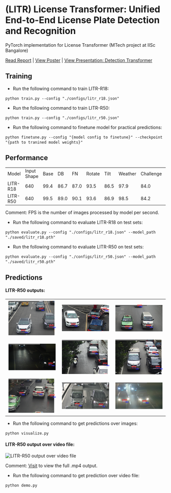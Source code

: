 # (LITR) License Transformer: Unified End-to-End License Plate Detection and Recognition

PyTorch implementation for License Transformer (MTech project at IISc Bangalore)

[Read Report](./Thesis.pdf) | [View Poster](./Poster.pdf) | [View Presentation: Detection Transformer](./Detection%20Transformers.pdf)

## Training

- Run the following command to train LITR-R18:
```
python train.py --config "./configs/litr_r18.json"
```

- Run the following command to train LITR-R50:
```
python train.py --config "./configs/litr_r50.json"
```

- Run the following command to finetune model for practical predictions:
```
python finetune.py --config "{model config to finetune}" --checkpoint "{path to tranined model weights}"
```


## Performance

<table>
  <tr>
    <td>Model</td>
    <td>Input Shape</td>
    <td>Base</td>
    <td>DB</td>
    <td>FN</td>
    <td>Rotate</td>
    <td>Tilt</td>
    <td>Weather</td>
    <td>Challenge</td>
    <td>FPS</td>
    <td>Parameters (M)</td>
    <td>Model Weights</td>
  </tr>
  <tr>
    <td>LITR-R18</td>
    <td>640</td>
    <td>99.4</td>
    <td>86.7</td>
    <td>87.0</td>
    <td>93.5</td>
    <td>86.5</td>
    <td>97.9</td>
    <td>84.0</td>
    <td>50</td>
    <td>29.4</td>
    <td><a href="https://drive.google.com/file/d/1Qdz72qIb5dtp5aH4vB72K2rmF94Q6esj/view?usp=sharing">Downlaod</a></td>
  </tr>
  <tr>
    <td>LITR-R50</td>
    <td>640</td>
    <td>99.5</td>
    <td>89.0</td>
    <td>90.1</td>
    <td>93.6</td>
    <td>86.9</td>
    <td>98.5</td>
    <td>84.2</td>
    <td>41</td>
    <td>42.4</td>
    <td><a href="https://drive.google.com/file/d/1E5ZVF-eFkyGS3iyUHi2qlybGxFJV8LsZ/view?usp=sharing">Downlaod</a></td>
  </tr>
</table>

Comment: FPS is the number of images processed by model per second.

- Run the following command to evaluate LITR-R18 on test sets:
```
python evaluate.py --config "./configs/litr_r18.json" --model_path "./saved/litr_r18.pth"
```

- Run the following command to evaluate LITR-R50 on test sets:
```
python evaluate.py --config "./configs/litr_r50.json" --model_path "./saved/litr_r50.pth"
```


## Predictions

#### LITR-R50 outputs:

<table style="width: 100%;">
  <tr>
    <td><img src="./outputs/0.png" style="width: 100%;"/></td>
    <td><img src="./outputs/1.png" style="width: 100%;"/></td>
    <td><img src="./outputs/2.png" style="width: 100%;"/></td>
  </tr>
  <tr>
    <td><img src="./outputs/3.png" style="width: 100%;"/></td>
    <td><img src="./outputs/4.png" style="width: 100%;"/></td>
    <td><img src="./outputs/5.png" style="width: 100%;"/></td>
  </tr>
  <tr>
    <td><img src="./outputs/6.png" style="width: 100%;"/></td>
    <td><img src="./outputs/7.png" style="width: 100%;"/></td>
    <td><img src="./outputs/8.png" style="width: 100%;"/></td>
  </tr>
</table>

- Run the following command to get predictions over images:
```
python visualize.py
```

#### LITR-R50 output over video file:

![LITR-R50 output over video file](./videos/processed_01.gif)

Comment: [Visit](https://drive.google.com/file/d/1bm_mrDbdLNlUI8HJSZJU6Y9CFSptI9wb/view?usp=sharing) to view the full .mp4 output.

- Run the following command to get prediction over video file:
```
python demo.py
```